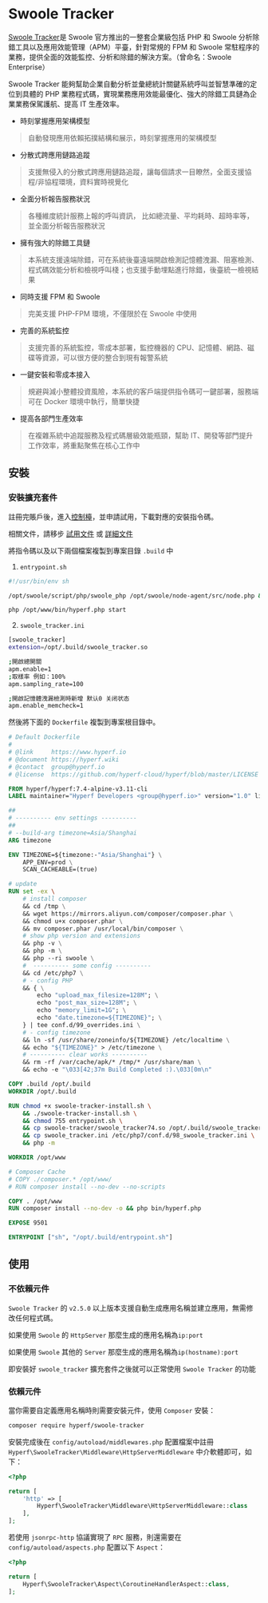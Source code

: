 # Swoole Tracker

[Swoole Tracker](https://www.swoole-cloud.com/tracker.html)是 Swoole 官方推出的一整套企業級包括 PHP 和  Swoole 分析除錯工具以及應用效能管理（APM）平臺，針對常規的 FPM 和 Swoole 常駐程序的業務，提供全面的效能監控、分析和除錯的解決方案。（曾命名：Swoole Enterprise）

Swoole Tracker 能夠幫助企業自動分析並彙總統計關鍵系統呼叫並智慧準確的定位到具體的 PHP 業務程式碼，實現業務應用效能最優化、強大的除錯工具鏈為企業業務保駕護航、提高 IT 生產效率。

- 時刻掌握應用架構模型
> 自動發現應用依賴拓撲結構和展示，時刻掌握應用的架構模型

- 分散式跨應用鏈路追蹤
> 支援無侵入的分散式跨應用鏈路追蹤，讓每個請求一目瞭然，全面支援協程/非協程環境，資料實時視覺化

- 全面分析報告服務狀況
> 各種維度統計服務上報的呼叫資訊， 比如總流量、平均耗時、超時率等，並全面分析報告服務狀況

- 擁有強大的除錯工具鏈
> 本系統支援遠端除錯，可在系統後臺遠端開啟檢測記憶體洩漏、阻塞檢測、程式碼效能分析和檢視呼叫棧；也支援手動埋點進行除錯，後臺統一檢視結果

- 同時支援 FPM 和 Swoole
> 完美支援 PHP-FPM 環境，不僅限於在 Swoole 中使用

- 完善的系統監控
> 支援完善的系統監控，零成本部署，監控機器的 CPU、記憶體、網路、磁碟等資源，可以很方便的整合到現有報警系統

- 一鍵安裝和零成本接入
> 規避與減小整體投資風險，本系統的客戶端提供指令碼可一鍵部署，服務端可在 Docker 環境中執行，簡單快捷

- 提高各部門生產效率
> 在複雜系統中追蹤服務及程式碼層級效能瓶頸，幫助 IT、開發等部門提升工作效率，將重點聚焦在核心工作中

## 安裝

### 安裝擴充套件

註冊完賬戶後，進入[控制檯](https://business.swoole.com/SwooleTracker/catdemo)，並申請試用，下載對應的安裝指令碼。

相關文件，請移步 [試用文件](https://www.kancloud.cn/swoole-inc/ee-base-wiki/1214079) 或 [詳細文件](https://www.kancloud.cn/swoole-inc/ee-help-wiki/1213080) 

將指令碼以及以下兩個檔案複製到專案目錄 `.build` 中

1. `entrypoint.sh`

```bash
#!/usr/bin/env sh

/opt/swoole/script/php/swoole_php /opt/swoole/node-agent/src/node.php &

php /opt/www/bin/hyperf.php start

```

2. `swoole_tracker.ini`

```bash
[swoole_tracker]
extension=/opt/.build/swoole_tracker.so

;開啟總開關
apm.enable=1
;取樣率 例如：100%
apm.sampling_rate=100

;開啟記憶體洩漏檢測時新增 默认0 关闭状态
apm.enable_memcheck=1
```

然後將下面的 `Dockerfile` 複製到專案根目錄中。

```dockerfile
# Default Dockerfile
#
# @link     https://www.hyperf.io
# @document https://hyperf.wiki
# @contact  group@hyperf.io
# @license  https://github.com/hyperf-cloud/hyperf/blob/master/LICENSE

FROM hyperf/hyperf:7.4-alpine-v3.11-cli
LABEL maintainer="Hyperf Developers <group@hyperf.io>" version="1.0" license="MIT" app.name="Hyperf"

##
# ---------- env settings ----------
##
# --build-arg timezone=Asia/Shanghai
ARG timezone

ENV TIMEZONE=${timezone:-"Asia/Shanghai"} \
    APP_ENV=prod \
    SCAN_CACHEABLE=(true)

# update
RUN set -ex \
    # install composer
    && cd /tmp \
    && wget https://mirrors.aliyun.com/composer/composer.phar \
    && chmod u+x composer.phar \
    && mv composer.phar /usr/local/bin/composer \
    # show php version and extensions
    && php -v \
    && php -m \
    && php --ri swoole \
    #  ---------- some config ----------
    && cd /etc/php7 \
    # - config PHP
    && { \
        echo "upload_max_filesize=128M"; \
        echo "post_max_size=128M"; \
        echo "memory_limit=1G"; \
        echo "date.timezone=${TIMEZONE}"; \
    } | tee conf.d/99_overrides.ini \
    # - config timezone
    && ln -sf /usr/share/zoneinfo/${TIMEZONE} /etc/localtime \
    && echo "${TIMEZONE}" > /etc/timezone \
    # ---------- clear works ----------
    && rm -rf /var/cache/apk/* /tmp/* /usr/share/man \
    && echo -e "\033[42;37m Build Completed :).\033[0m\n"

COPY .build /opt/.build
WORKDIR /opt/.build

RUN chmod +x swoole-tracker-install.sh \
    && ./swoole-tracker-install.sh \
    && chmod 755 entrypoint.sh \
    && cp swoole-tracker/swoole_tracker74.so /opt/.build/swoole_tracker.so \
    && cp swoole_tracker.ini /etc/php7/conf.d/98_swoole_tracker.ini \
    && php -m

WORKDIR /opt/www

# Composer Cache
# COPY ./composer.* /opt/www/
# RUN composer install --no-dev --no-scripts

COPY . /opt/www
RUN composer install --no-dev -o && php bin/hyperf.php

EXPOSE 9501

ENTRYPOINT ["sh", "/opt/.build/entrypoint.sh"]

```

## 使用

### 不依賴元件

`Swoole Tracker` 的 `v2.5.0` 以上版本支援自動生成應用名稱並建立應用，無需修改任何程式碼。

如果使用 `Swoole` 的 `HttpServer` 那麼生成的應用名稱為`ip:port`

如果使用 `Swoole` 其他的 `Server` 那麼生成的應用名稱為`ip(hostname):port`

即安裝好 `swoole_tracker` 擴充套件之後就可以正常使用 `Swoole Tracker` 的功能

### 依賴元件

當你需要自定義應用名稱時則需要安裝元件，使用 `Composer` 安裝：

```bash
composer require hyperf/swoole-tracker
```

安裝完成後在 `config/autoload/middlewares.php` 配置檔案中註冊 `Hyperf\SwooleTracker\Middleware\HttpServerMiddleware` 中介軟體即可，如下：

```php
<?php

return [
    'http' => [
        Hyperf\SwooleTracker\Middleware\HttpServerMiddleware::class
    ],
];
```

若使用 `jsonrpc-http` 協議實現了 `RPC` 服務，則還需要在 `config/autoload/aspects.php` 配置以下 `Aspect`：

```php
<?php

return [
    Hyperf\SwooleTracker\Aspect\CoroutineHandlerAspect::class,
];
```



